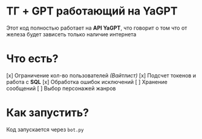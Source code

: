 # ТГ + GPT работающий на YaGPT
Этот код полностью работает на **API YaGPT**, что говорит о том что от железа будет зависеть только наличие интернета
# Что есть?
[x] Ограничение кол-во пользователей *(Вайтлист)*
[x] Подсчет токенов и работа с **SQL**
[x] Обработка ошибок исключений
[ ] Хранение сообщений
[ ] Выбор персонажей жанров
# Как запустить?
Код запускается через `bot.py`